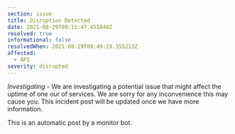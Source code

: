 ```yaml
---
section: issue
title: Disruption Detected
date: 2021-08-29T09:11:47.451848Z
resolved: true
informational: false
resolvedWhen: 2021-08-29T08:49:19.355213Z
affected:
  - API
severity: disrupted
---
```

*Investigating* - We are investigating a potential issue that might affect the uptime of one our of services. We are sorry for any inconvenience this may cause you. This incident post will be updated once we have more information.

This is an automatic post by a monitor bot.
        